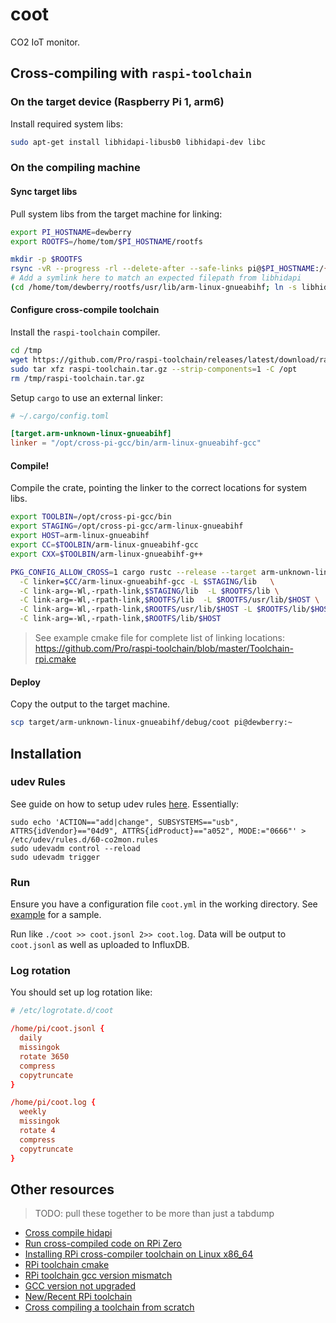 # coot

CO2 IoT monitor.

## Cross-compiling with `raspi-toolchain`

### On the target device (Raspberry Pi 1, arm6)

Install required system libs:

```bash
sudo apt-get install libhidapi-libusb0 libhidapi-dev libc
```

### On the compiling machine

#### Sync target libs

Pull system libs from the target machine for linking:

```bash
export PI_HOSTNAME=dewberry
export ROOTFS=/home/tom/$PI_HOSTNAME/rootfs

mkdir -p $ROOTFS
rsync -vR --progress -rl --delete-after --safe-links pi@$PI_HOSTNAME:/{lib,usr,opt/vc/lib} $ROOTFS
# Add a symlink here to match an expected filepath from libhidapi
(cd /home/tom/dewberry/rootfs/usr/lib/arm-linux-gnueabihf; ln -s libhidapi-libusb.so.0 libhidapi-libusb.so)
```

#### Configure cross-compile toolchain

Install the `raspi-toolchain` compiler.

```bash
cd /tmp
wget https://github.com/Pro/raspi-toolchain/releases/latest/download/raspi-toolchain.tar.gz
sudo tar xfz raspi-toolchain.tar.gz --strip-components=1 -C /opt
rm /tmp/raspi-toolchain.tar.gz
```

Setup `cargo` to use an external linker:

```toml
# ~/.cargo/config.toml

[target.arm-unknown-linux-gnueabihf]
linker = "/opt/cross-pi-gcc/bin/arm-linux-gnueabihf-gcc"
```

#### Compile!

Compile the crate, pointing the linker to the correct locations for system libs.

```bash
export TOOLBIN=/opt/cross-pi-gcc/bin
export STAGING=/opt/cross-pi-gcc/arm-linux-gnueabihf
export HOST=arm-linux-gnueabihf
export CC=$TOOLBIN/arm-linux-gnueabihf-gcc
export CXX=$TOOLBIN/arm-linux-gnueabihf-g++

PKG_CONFIG_ALLOW_CROSS=1 cargo rustc --release --target arm-unknown-linux-gnueabihf --  \
  -C linker=$CC/arm-linux-gnueabihf-gcc -L $STAGING/lib   \
  -C link-arg=-Wl,-rpath-link,$STAGING/lib  -L $ROOTFS/lib \
  -C link-arg=-Wl,-rpath-link,$ROOTFS/lib  -L $ROOTFS/usr/lib/$HOST \
  -C link-arg=-Wl,-rpath-link,$ROOTFS/usr/lib/$HOST -L $ROOTFS/lib/$HOST   \
  -C link-arg=-Wl,-rpath-link,$ROOTFS/lib/$HOST
```

> See example cmake file for complete list of linking locations: https://github.com/Pro/raspi-toolchain/blob/master/Toolchain-rpi.cmake

#### Deploy

Copy the output to the target machine.

```bash
scp target/arm-unknown-linux-gnueabihf/debug/coot pi@dewberry:~
```

## Installation

### udev Rules

See guide on how to setup udev rules [here](https://github.com/lnicola/co2mon). Essentially:

```
sudo echo 'ACTION=="add|change", SUBSYSTEMS=="usb", ATTRS{idVendor}=="04d9", ATTRS{idProduct}=="a052", MODE:="0666"' > /etc/udev/rules.d/60-co2mon.rules
sudo udevadm control --reload
sudo udevadm trigger
```

### Run

Ensure you have a configuration file `coot.yml` in the working directory. See [example](./example) for a sample.

Run like `./coot >> coot.jsonl 2>> coot.log`. Data will be output to `coot.jsonl` as well as uploaded to InfluxDB.

### Log rotation

You should set up log rotation like:

```conf
# /etc/logrotate.d/coot

/home/pi/coot.jsonl {
  daily
  missingok
  rotate 3650
  compress
  copytruncate
}

/home/pi/coot.log {
  weekly
  missingok
  rotate 4
  compress
  copytruncate
}
```

## Other resources

> TODO: pull these together to be more than just a tabdump

- [Cross compile hidapi](https://www.raspberrypi.org/forums/viewtopic.php?t=143377)
- [Run cross-compiled code on RPi Zero](https://www.reddit.com/r/rust/comments/9io0z8/run_crosscompiled_code_on_rpi_0/)
- [Installing RPi cross-compiler toolchain on Linux x86_64](https://stackoverflow.com/questions/19162072/how-to-install-the-raspberry-pi-cross-compiler-on-my-linux-host-machine/58559140#58559140)
- [RPi toolchain cmake](https://github.com/Pro/raspi-toolchain/blob/master/Toolchain-rpi.cmake)
- [RPi toolchain gcc version mismatch](https://github.com/raspberrypi/tools/issues/102)
- [GCC version not upgraded](https://github.com/raspberrypi/tools/issues/81)
- [New/Recent RPi toolchain](https://github.com/Pro/raspi-toolchain)
- [Cross compiling a toolchain from scratch](https://www.raspberrypi.org/forums/viewtopic.php?t=7493)
